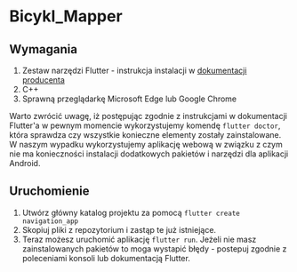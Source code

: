 # Bicykl_Mapper

## Wymagania
1. Zestaw narzędzi Flutter - instrukcja instalacji w [dokumentacji producenta](https://docs.flutter.dev/get-started/install/windows/mobile)
2. C++
3. Sprawną przeglądarkę Microsoft Edge lub Google Chrome

Warto zwrócić uwagę, iż postępując zgodnie z instrukcjami w dokumentacji Flutter'a w pewnym momencie wykorzystujemy komendę ```flutter doctor```, która sprawdza czy wszystkie konieczne elementy zostały zainstalowane. W naszym wypadku wykorzystujemy aplikację webową w związku z czym nie ma konieczności instalacji dodatkowych pakietów i narzędzi dla aplikacji Android.


## Uruchomienie
1. Utwórz główny katalog projektu za pomocą ```flutter create navigation_app```
2. Skopiuj pliki z repozytorium i zastąp te już istniejące.
3. Teraz możesz uruchomić aplikację ```flutter run```.
Jeżeli nie masz zainstalowanych pakietów to moga wystapić błędy - postepuj zgodnie z poleceniami konsoli lub dokumentacją Flutter.
